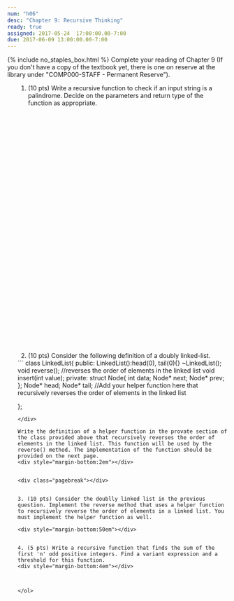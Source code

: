 ```yaml
---
num: "h06"
desc: "Chapter 9: Recursive Thinking"
ready: true
assigned: 2017-05-24  17:00:00.00-7:00
due: 2017-06-09 13:00:00.00-7:00
---
```

{% include no_staples_box.html %}
Complete your reading of Chapter 9 (If you don't have a copy of the textbook yet, there is one on reserve at the library under "COMP000-STAFF - Permanent Reserve").

<ol markdown="1">

1. (10 pts) Write a recursive function to check if an input string is a palindrome. Decide on the parameters and return type of the function as appropriate. 
<div style="margin-bottom:40em"></div>

2. (10 pts) Consider the following definition of a doubly linked-list.
<div markdown="1">
```
class LinkedList{
	public:
		LinkedList():head(0), tail(0){}
		~LinkedList();
		void reverse(); //reverses the order of elements in the linked list 
		void insert(int value);
	private:
	    struct Node{
  			int data;
  			Node* next;
  			Node* prev;
		};
		Node* head;
		Node* tail;
		//Add your helper function here that recursively reverses the order of elements in the linked list

		
};
```
</div> 

Write the definition of a helper function in the provate section of the class provided above that recursively reverses the order of elements in the linked list. This function will be used by the reverse() method. The implementation of the function should be provided on the next page.
<div style="margin-bottom:2em"></div>


<div class="pagebreak"></div>


3. (10 pts) Consider the doublly linked list in the previous question. Implement the reverse method that uses a helper function to recursively reverse the order of elements in a linked list. You must implement the helper function as well.

<div style="margin-bottom:50em"></div>


4. (5 pts) Write a recursive function that finds the sum of the first 'n' odd positive integers. Find a variant expression and a threshold for this function.
<div style="margin-bottom:4em"></div>



</ol>